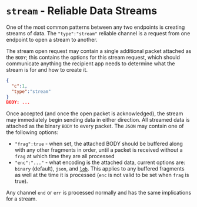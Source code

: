 # `stream` - Reliable Data Streams

One of the most common patterns between any two endpoints is creating streams of data.  The `"type":"stream"` reliable channel is a request from one endpoint to open a stream to another.

The stream open request may contain a single additional packet attached as the `BODY`; this contains the options for this stream request, which should communicate anything the recipient app needs to determine what the stream is for and how to create it.


```json
{
  "c":1,
  "type":"stream"
}
BODY: ...
```

Once accepted (and once the open packet is acknowledged), the stream may immediately begin sending data in either direction.  All streamed data is attached as the binary `BODY` to every packet. The `JSON` may contain one of the following options:

* `"frag":true` - when set, the attached BODY should be buffered along with any other fragments in order, until a packet is received without a `frag` at which time they are all processed
* `"enc":"..."` - what encoding is the attached data, current options are: `binary` (default), `json`, and [`lob`](../lob.md).  This applies to any buffered fragments as well at the time it is processed (`enc` is not valid to be set when `frag` is true).

Any channel `end` or `err` is processed normally and has the same implications for a stream.
